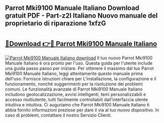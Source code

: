 ## Parrot Mki9100 Manuale Italiano Download gratuit PDF - Part-z2I Italiano Nuovo manuale del proprietario di riparazione 1xfzG

# <h2><a href="http://dfcq0u.blite.top/?on=Parrot+Mki9100+Manuale+Italiano">🔗Download 👉🔴 Parrot Mki9100 Manuale Italiano</a></h2>

[![Parrot Mki9100 Manuale Italiano download](https://i.imgur.com/lujVjoI.png)](http://dfcq0u.blite.top/?on=Parrot+Mki9100+Manuale+Italiano)
Il tuo nuovo Parrot Mki9100 Manuale Italiano è ora pronto per l'uso. Questa guida per l'utente include una guida passo passo per iniziare. Per ottenere il massimo dal tuo Parrot Mki9100 Manuale Italiano, leggi attentamente questo manuale prima dell'uso. Fornisce istruzioni chiare per L'installazione, la configurazione e il funzionamento, nonché suggerimenti per la risoluzione dei problemi comuni. Le funzionalità avanzate di Parrot Mki9100 Manuale Italiano includono geolocalizzazione, avvisi intelligenti, temi personalizzabili e accesso multiutente, tutti facilmente controllabili dall'interfaccia utente intuitiva e intuitiva. Ci auguriamo che Parrot Mki9100 Manuale Italiano ti abbia fornito informazioni preziose per dare il via al tuo nuovo dispositivo. In caso di problemi, contattare il nostro Servizio Clienti.
